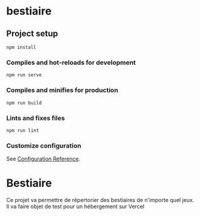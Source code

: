 # bestiaire

## Project setup
```
npm install
```

### Compiles and hot-reloads for development
```
npm run serve
```

### Compiles and minifies for production
```
npm run build
```

### Lints and fixes files
```
npm run lint
```

### Customize configuration
See [Configuration Reference](https://cli.vuejs.org/config/).

# Bestiaire
Ce projet va permettre de répertorier des bestiaires de n'importe quel jeux. Il va faire objet de test pour un hébergement sur Vercel


